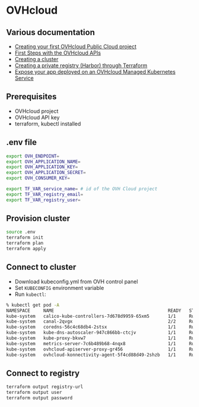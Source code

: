 # OVHcloud

## Various documentation

- [Creating your first OVHcloud Public Cloud project](https://help.ovhcloud.com/csm/en-public-cloud-compute-create-project?id=kb_article_view&sysparm_article=KB0050599)
- [First Steps with the OVHcloud APIs](https://help.ovhcloud.com/csm/en-api-getting-started-ovhcloud-api?id=kb_article_view&sysparm_article=KB0042777)
- [Creating a cluster](https://help.ovhcloud.com/csm/en-public-cloud-kubernetes-create-cluster?id=kb_article_view&sysparm_article=KB0049685)
- [Creating a private registry (Harbor) through Terraform](https://help.ovhcloud.com/csm/en-gb-public-cloud-private-registry-creation-via-terraform?id=kb_article_view&sysparm_article=KB0050341)
- [Expose your app deployed on an OVHcloud Managed Kubernetes Service](https://help.ovhcloud.com/csm/en-ie-public-cloud-kubernetes-using-lb?id=kb_article_view&sysparm_article=KB0050008)

## Prerequisites

- OVHcloud project
- OVHcloud API key
- terraform, kubectl installed

## .env file

```bash
export OVH_ENDPOINT=
export OVH_APPLICATION_NAME=
export OVH_APPLICATION_KEY=
export OVH_APPLICATION_SECRET=
export OVH_CONSUMER_KEY=

export TF_VAR_service_name= # id of the OVH Cloud project
export TF_VAR_registry_email=
export TF_VAR_registry_user=
```

## Provision cluster

```bash
source .env
terraform init
terraform plan
terraform apply
```

## Connect to cluster

- Download kubeconfig.yml from OVH control panel
- Set `KUBECONFIG` environment variable
- Run `kubectl`:
```bash
% kubectl get pod -A
NAMESPACE     NAME                                           READY   STATUS    RESTARTS   AGE
kube-system   calico-kube-controllers-7d678d9959-65xm5       1/1     Running   0          16m
kube-system   canal-2qvgx                                    2/2     Running   0          12m
kube-system   coredns-56c4c68db4-2stsx                       1/1     Running   0          16m
kube-system   kube-dns-autoscaler-947c866bb-ctcjv            1/1     Running   0          16m
kube-system   kube-proxy-bkvw7                               1/1     Running   0          12m
kube-system   metrics-server-7c6b489b68-4nqx8                1/1     Running   0          16m
kube-system   ovhcloud-apiserver-proxy-gr456                 1/1     Running   0          12m
kube-system   ovhcloud-konnectivity-agent-5f4cd88d49-2shzb   1/1     Running   0          16m
```

## Connect to registry

```bash
terraform output registry-url
terraform output user
terraform output password
```
